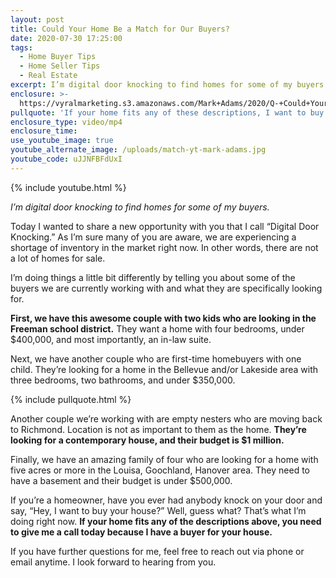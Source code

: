 ```yaml
---
layout: post
title: Could Your Home Be a Match for Our Buyers?
date: 2020-07-30 17:25:00
tags:
  - Home Buyer Tips
  - Home Seller Tips
  - Real Estate
excerpt: I’m digital door knocking to find homes for some of my buyers.
enclosure: >-
  https://vyralmarketing.s3.amazonaws.com/Mark+Adams/2020/Q-+Could+Your+Home+Be+a+Match+for+Our+Buyers_.mp4
pullquote: 'If your home fits any of these descriptions, I want to buy your house.'
enclosure_type: video/mp4
enclosure_time:
use_youtube_image: true
youtube_alternate_image: /uploads/match-yt-mark-adams.jpg
youtube_code: uJJNFBFdUxI
---
```

{% include youtube.html %}

*I’m digital door knocking to find homes for some of my buyers.*

Today I wanted to share a new opportunity with you that I call “Digital Door Knocking.” As I’m sure many of you are aware, we are experiencing a shortage of inventory in the market right now. In other words, there are not a lot of homes for sale.

I’m doing things a little bit differently by telling you about some of the buyers we are currently working with and what they are specifically looking for.

**First, we have this awesome couple with two kids who are looking in the Freeman school district.** They want a home with four bedrooms, under $400,000, and most importantly, an in-law suite.&nbsp;

Next, we have another couple who are first-time homebuyers with one child. They’re looking for a home in the Bellevue and/or Lakeside area with three bedrooms, two bathrooms, and under $350,000.

{% include pullquote.html %}

Another couple we’re working with are empty nesters who are moving back to Richmond. Location is not as important to them as the home. **They’re looking for a contemporary house, and their budget is $1 million.**

Finally, we have an amazing family of four who are looking for a home with five acres or more in the Louisa, Goochland, Hanover area. They need to have a basement and their budget is under $500,000.

If you’re a homeowner, have you ever had anybody knock on your door and say, “Hey, I want to buy your house?” Well, guess what? That’s what I’m doing right now. **If your home fits any of the descriptions above, you need to give me a call today because I have a buyer for your house.&nbsp;**

If you have further questions for me, feel free to reach out via phone or email anytime. I look forward to hearing from you.
